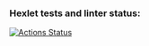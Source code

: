 ### Hexlet tests and linter status:
[![Actions Status](https://github.com/Voyager101pw/frontend-project-lvl2/workflows/hexlet-check/badge.svg)](https://github.com/Voyager101pw/frontend-project-lvl2/actions)